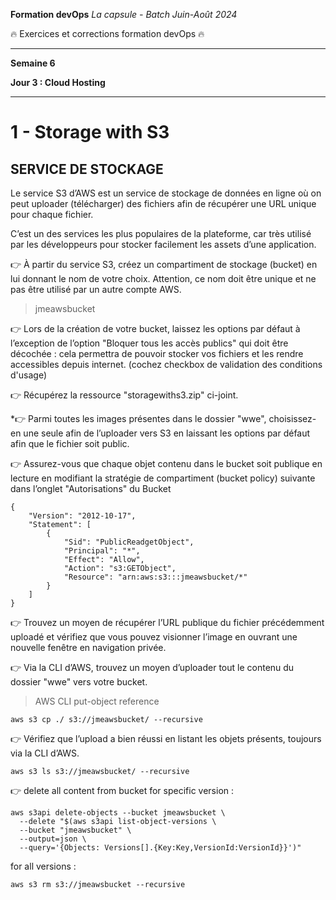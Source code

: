 **Formation devOps**
_La capsule - Batch Juin-Août 2024_

:fire: Exercices et corrections formation devOps :fire:

---

**Semaine 6**

**Jour 3 : Cloud Hosting**

---

# 1 - Storage with S3

## SERVICE DE STOCKAGE

Le service S3 d’AWS est un service de stockage de données en ligne où on peut uploader (télécharger) des fichiers afin de récupérer une URL unique pour chaque fichier.

C’est un des services les plus populaires de la plateforme, car très utilisé par les développeurs pour stocker facilement les assets d’une application.

👉 À partir du service S3, créez un compartiment de stockage (bucket) en lui donnant le nom de votre choix.
Attention, ce nom doit être unique et ne pas être utilisé par un autre compte AWS.

> jmeawsbucket

👉 Lors de la création de votre bucket, laissez les options par défaut à l’exception de l’option "Bloquer tous les accès publics" 
qui doit être décochée : cela permettra de pouvoir stocker vos fichiers et les rendre accessibles depuis internet. 
(cochez checkbox de validation des conditions d'usage)


👉 Récupérez la ressource "storagewiths3.zip" ci-joint.

*👉 Parmi toutes les images présentes dans le dossier "wwe", 
choisissez-en une seule afin de l’uploader vers S3 en laissant les options par défaut afin que le fichier soit public.

 👉 Assurez-vous que chaque objet contenu dans le bucket soit publique en lecture en modifiant la stratégie de compartiment (bucket policy) suivante dans l’onglet "Autorisations" du Bucket

```
{
	"Version": "2012-10-17",
	"Statement": [
		{
			"Sid": "PublicReadgetObject",
			"Principal": "*",
			"Effect": "Allow",
			"Action": "s3:GETObject",
			"Resource": "arn:aws:s3:::jmeawsbucket/*"
		}
	]
}
```

👉 Trouvez un moyen de récupérer l’URL publique du fichier précédemment uploadé et vérifiez que vous pouvez visionner l’image en ouvrant une nouvelle fenêtre en navigation privée.

👉 Via la CLI d’AWS, trouvez un moyen d’uploader tout le contenu du dossier "wwe" vers votre bucket.

> AWS CLI put-object reference

```
aws s3 cp ./ s3://jmeawsbucket/ --recursive
```

👉 Vérifiez que l’upload a bien réussi en listant les objets présents, toujours via la CLI d’AWS.

```
aws s3 ls s3://jmeawsbucket/ --recursive
```

👉 delete all content from bucket for specific version :

```
aws s3api delete-objects --bucket jmeawsbucket \ 
  --delete "$(aws s3api list-object-versions \
  --bucket "jmeawsbucket" \
  --output=json \
  --query='{Objects: Versions[].{Key:Key,VersionId:VersionId}}')"
```

for  all versions :

```
aws s3 rm s3://jmeawsbucket --recursive
```
